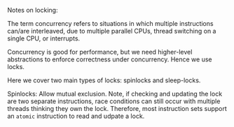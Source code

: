 Notes on locking:

The term concurrency refers to situations in which multiple instructions can/are interleaved, due to multiple parallel CPUs, thread
switching on a single CPU, or interrupts.

Concurrency is good for performance, but we need higher-level abstractions to enforce correctness under concurrency. Hence we use locks.

Here we cover two main types of locks: spinlocks and sleep-locks.

Spinlocks:
Allow mutual exclusion. Note, if checking and updating the lock are two separate instructions, race conditions can still occur with multiple threads
thinking they own the lock. Therefore, most instruction sets support an `atomic` instruction to read and udpate a lock.


